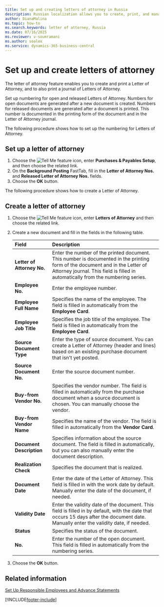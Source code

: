 ```yaml
---
title: Set up and creating letters of attorney in Russia
description: Russian localization allows you to create, print, and manage letters of attorney in Business Central.
author: DianaMalina
ms.topic: how-to
ms.search.keywords: letter of attorney, Russia
ms.date: 07/16/2025
ms.reviewer: v-soumramani
ms.author: soalex
ms.service: dynamics-365-business-central
---
```


# Set up and create letters of attorney

The letter of attorney feature enables you to create and print a Letter of Attorney, and to also print a journal of Letters of Attorney.  

Set up numbering for open and released Letters of Attorney. Numbers for open documents are generated after a new document is created. Numbers for released documents are generated after a document is printed. This number is documented in the printing form of the document and in the Letter of Attorney journal.  

The following procedure shows how to set up the numbering for Letters of Attorney.

## Set up a letter of attorney

1. Choose the ![Tell Me feature](../../media/ui-search/search_small.png "Tell me what you want to do") icon, enter **Purchases & Payables Setup**, and then choose the related link.
1. On the **Background Posting** FastTab, fill in the **Letter of Attorney Nos.** and **Released Letter of Attorney Nos.** fields.
1. Choose the **OK** button.

The following procedure shows how to create a Letter of Attorney.

## Create a letter of attorney

1. Choose the ![Tell Me feature](../../media/ui-search/search_small.png "Tell me what you want to do") icon, enter **Letters of Attorney** and then choose the related link.

1. Create a new document and fill in the fields in the following table.

   | Field | Description |
   |:-|:-|
   | **Letter of Attorney No.** | Enter the number of the printed document. This number is documented in the printing form of the document and in the Letter of Attorney journal. This field is filled in automatically from the numbering series. |
   | **Employee No.** | Enter the employee number. |
   | **Employee Full Name** | Specifies the name of the employee. The field is filled in automatically from the **Employee Card**. |
   | **Employee Job Title** | Specifies the job title of the employee. The field is filled in automatically from the **Employee Card**. |
   | **Source Document Type** | Enter the type of source document. You can create a Letter of Attorney (header and lines) based on an existing purchase document that isn't yet posted. |
   | **Source Document No.** | Enter the source document number. |
   | **Buy-from Vendor No.** | Specifies the vendor number. The field is filled in automatically from the purchase document when a source document is chosen. You can manually choose the vendor. |
   | **Buy-from Vendor Name** | Specifies the name of the vendor. The field is filled in automatically from the **Vendor Card**. |
   | **Document Description** | Specifies information about the source document. The field is filled in automatically, but you can also manually enter the document description. |
   | **Realization Check** | Specifies the document that is realized. |
   | **Document Date** | Enter the date of the Letter of Attorney. This field is filled in with the work date by default. Manually enter the date of the document, if needed. |
   | **Validity Date** | Enter the validity date of the document. This field is filled in by default, with the date that occurs 15 days after the document date. Manually enter the validity date, if needed. |
   | **Status** | Specifies the status of the document. |
   | **No.** | Enter the number of the open document. This field is filled in automatically from the numbering series. |

1. Choose the **OK** button.

## Related information

[Set Up Responsible Employees and Advance Statements](How-to-Set-Up-Responsible-Employees-and-Advance-Statements.md)  

[!INCLUDE[footer-include](../../includes/footer-banner.md)]

